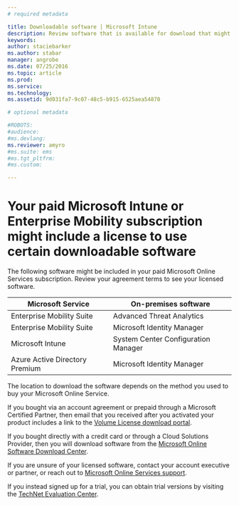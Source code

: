 ```yaml
---
# required metadata

title: Downloadable software | Microsoft Intune
description: Review software that is available for download that might be available with your Intune or EMS subscription.
keywords:
author: staciebarkerms.author: stabar
manager: angrobe
ms.date: 07/25/2016
ms.topic: article
ms.prod:
ms.service:
ms.technology:
ms.assetid: 9d031fa7-9c07-48c5-b915-6525aea54870

# optional metadata

#ROBOTS:
#audience:
#ms.devlang:
ms.reviewer: amyro
#ms.suite: ems
#ms.tgt_pltfrm:
#ms.custom:

---
```


# Your paid Microsoft Intune or Enterprise Mobility subscription might include a license to use certain downloadable software

The following software might be included in your paid Microsoft Online Services subscription. Review your agreement terms to see your licensed software.

| **Microsoft Service**    | **On-premises software**           |
| ------------- |-------------|
|Enterprise Mobility Suite |	Advanced Threat Analytics |
|Enterprise Mobility Suite |	Microsoft Identity Manager |
|Microsoft Intune |	System Center Configuration Manager |
|Azure Active Directory Premium |	Microsoft Identity Manager |

The location to download the software depends on the method you used to buy your Microsoft Online Service.

If you bought via an account agreement or prepaid through a Microsoft Certified Partner, then email that you received after you activated your product includes a link to the [Volume License download portal](https://www.microsoft.com/Licensing/servicecenter/default.aspx).

If you bought directly with a credit card or through a Cloud Solutions Provider, then you will download software from the [Microsoft Online Software Download Center](https://www.microsoft.com/online/downloads/HomeRealmDiscovery.aspx).

If you are unsure of your licensed software, contact your account executive or partner, or reach out to [Microsoft Online Services support](https://technet.microsoft.com/en-us/dn932057.aspx).

If you instead signed up for a trial, you can obtain trial versions by visiting the [TechNet Evaluation Center](https://www.microsoft.com/evalcenter/try).
